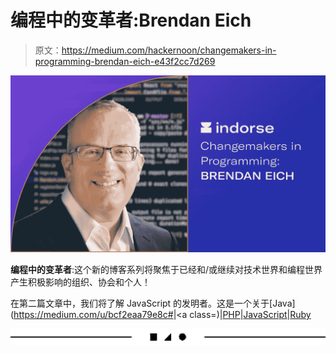 # 编程中的变革者:Brendan Eich

> 原文：<https://medium.com/hackernoon/changemakers-in-programming-brendan-eich-e43f2cc7d269>

![](img/bd6397f0d8a211b43fd43496f8eaf6f4.png)

**编程中的变革者**:这个新的博客系列将聚焦于已经和/或继续对技术世界和编程世界产生积极影响的组织、协会和个人！

在第二篇文章中，我们将了解 JavaScript 的发明者。这是一个关于[Java](https://medium.com/u/bcf2eaa79e8c#</a>|<a class=)|[PHP](https://indorse.io/claims/new?utm_source=Medium&utm_content=Changemakers_in_Programming_Brendan_Eich_PHP)|[JavaScript](https://indorse.io/claims/new?utm_source=Medium&utm_content=Changemakers_in_Programming_Brendan_Eich_JS)|[Ruby](https://indorse.io/claims/new?utm_source=Medium&utm_content=Changemakers_in_Programming_Brendan_Eich_Ruby)

![](img/5607a2b66a1d4468b62845310498dd2d.png)